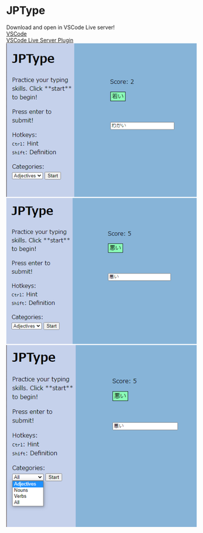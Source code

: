 # JPType
Download and open in VSCode Live server! \
[VSCode](https://code.visualstudio.com/)\
[VSCode Live Server Plugin](https://marketplace.visualstudio.com/items?itemName=ritwickdey.LiveServer)\
![sample image 1](./JPType/sample/1.png)\
![sample image 2](./JPType/sample/2.png)\
![sample image 3](./JPType/sample/3.png)
